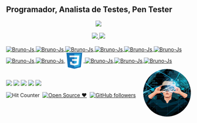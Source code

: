 ## Programador, Analista de Testes, Pen Tester
<p align="center">
  <img src="https://readme-typing-svg.herokuapp.com/?lines=Welcome+to+my+GitHub+profile!&center=true&width=380&height=45">
</p>


<div align="center">
  <a href="https://github.com/BrunoVsCore"> 
  <img height="180em" src="https://github-readme-stats.vercel.app/api?username=BrunoVsCore&show_icons=true&theme=github_dark"&include_all_commits=true&count_private=true"/>
  <img height="180em" src="https://github-readme-stats.vercel.app/api/top-langs/?username=BrunoVsCore&layout=compact&langs_count=16&theme=github_dark"/>
</div>



<div style="display: inline_block"><br> 
  <img align="center" alt="Bruno-Js" height="45" width="50" src="https://cdn.jsdelivr.net/gh/devicons/devicon/icons/python/python-original-wordmark.svg" />
  <img align="center" alt="Bruno-Js" height="45" width="50" src="https://cdn.jsdelivr.net/gh/devicons/devicon/icons/qt/qt-original.svg" />
  <img align="center" alt="Bruno-Js" height="45" width="50" src="https://cdn.jsdelivr.net/gh/devicons/devicon/icons/mysql/mysql-original-wordmark.svg" />
  <img align="center" alt="Bruno-Js" height="45" width="50" src="https://cdn.jsdelivr.net/gh/devicons/devicon/icons/flask/flask-original-wordmark.svg" />
  <img align="center" alt="Bruno-Js" height="45" width="50" src="https://cdn.jsdelivr.net/gh/devicons/devicon/icons/selenium/selenium-original.svg" />
  <img align="center" alt="Bruno-Js" height="45" width="50" src="https://raw.githubusercontent.com/microsoft/PowerBI-Icons/main/SVG/Power-BI.svg" />                                                                                                                                       
  <img align="center" alt="Bruno-Js" height="45" width="50" src="https://cdn.jsdelivr.net/gh/devicons/devicon/icons/amazonwebservices/amazonwebservices-original-wordmark.svg" />
  <img align="center" alt="Bruno-Js" height="45" width="50" src="https://cdn.jsdelivr.net/gh/devicons/devicon/icons/html5/html5-original.svg" />
  <img align="center" alt="Bruno-CSS" height="45" width="50" src="https://raw.githubusercontent.com/devicons/devicon/master/icons/css3/css3-original.svg">
  <img align="center" alt="Bruno-Js" height="45" width="50" src="https://cdn.jsdelivr.net/gh/devicons/devicon/icons/javascript/javascript-original.svg" />
  <img align="center" alt="Bruno-Js" height="45" width="50" src="https://cdn.jsdelivr.net/gh/devicons/devicon/icons/linux/linux-original.svg" />
  <img align="center" alt="Bruno-Js" height="45" width="50" src="https://cdn.jsdelivr.net/gh/devicons/devicon/icons/git/git-original.svg" /> 
  <img align="right"  alt="META" height="130" width="130" style="border-radius:100px;" src="META.png" />                                                               </div> 
  
  
  ## 
         
         
<div>
   <a href="https://chat.whatsapp.com/EaVZOM4VwFS8zQ6HODm7vL" target="_blank"><img src= "https://img.shields.io/badge/WhatsApp-25D366?style=for-the-badge&logo=whatsapp&logoColor=white" target="_blank"></a>
   <a href="https://www.youtube.com/channel/UCQDCtBf6QS9yQPLhTH3U26g" target="_blank"><img src="https://img.shields.io/badge/YouTube-FF0000?style=for-the-badge&logo=youtube&logoColor=white" target="_blank"></a>
   <a href="https://discord.gg/udxd37qB" target="_blank"><img src="https://img.shields.io/badge/Discord-7289DA?style=for-the-badge&logo=discord&logoColor=white" target="_blank"></a> 
  <a href = "mailto:brunoirvaynisp@hotmail.com"><img src="https://img.shields.io/badge/-Gmail-%23333?style=for-the-badge&logo=gmail&logoColor=white" target="_blank"></a>
  <a href="https://www.linkedin.com/in/bruno-irvayni-a2590a197" target="_blank"><img src="https://img.shields.io/badge/-LinkedIn-%230077B5?style=for-the-badge&logo=linkedin&logoColor=white" target="_blank"></a>
</div>



![Hit Counter](https://visitor-badge.laobi.icu/badge?page_id=reed-BrunoVscore.BrunoVsCore)&nbsp;
[![Open Source ❤️](https://badgen.net/badge/Open%20Source%20/%E2%9D%A4/blue?icon=github)](https://github.com/BrunoVsCore/BrunoVsCore/)&nbsp;
[![GitHub followers](https://img.shields.io/github/followers/BrunoVsCore.svg?style=social&label=Follow&maxAge=2592000)](https://github.com/BrunoVsCore?tab=followers)&nbsp;



